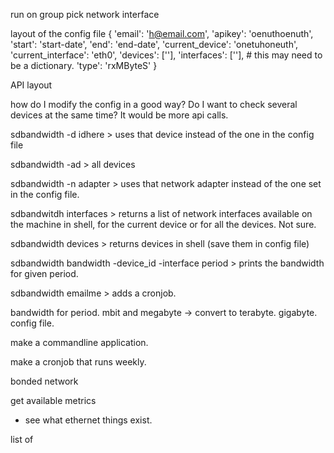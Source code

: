 run on group
pick network interface

layout of the config file
{
	'email': 'h@email.com',
	'apikey': 'oenuthoenuth',
    'start': 'start-date',
    'end': 'end-date',
	'current_device': 'onetuhoneuth',
    'current_interface': 'eth0',
    'devices': [''],
    'interfaces': [''], # this may need to be a dictionary. 
    'type': 'rxMByteS'
}

API layout

how do I modify the config in a good way? Do I want to check several devices at the same time? It would be more api calls. 

sdbandwidth -d idhere > uses that device instead of the one in the config file

sdbandwidth -ad > all devices

sdbandwidth -n adapter > uses that network adapter instead of the one set in the config file. 

sdbandwitdh interfaces > returns a list of network interfaces available on the machine in shell, for the current device or for all the devices. Not sure. 

sdbandwidth devices > returns devices in shell (save them in config file)

sdbandwidth bandwidth -device_id -interface period > prints the bandwidth for given period. 

sdbandwidth emailme > adds a cronjob. 


bandwidth for period. 
mbit and megabyte -> convert to terabyte. gigabyte. 
config file. 

make a commandline application. 

make a cronjob that runs weekly. 

bonded network 

get available metrics
- see what ethernet things exist. 

list of 